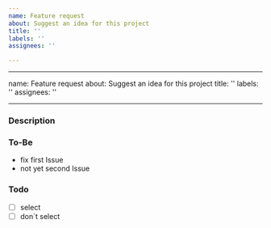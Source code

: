 ```yaml
---
name: Feature request
about: Suggest an idea for this project
title: ''
labels: ''
assignees: ''

---
```


---
name: Feature request
about: Suggest an idea for this project
title: ''
labels: ''
assignees: ''

---

### Description

### To-Be
- fix first Issue
- not yet second Issue

### Todo
- [ ] select
- [ ] don`t select

